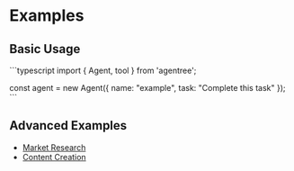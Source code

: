 # Examples

## Basic Usage
\`\`\`typescript
import { Agent, tool } from 'agentree';

const agent = new Agent({
  name: "example",
  task: "Complete this task"
});
\`\`\`

## Advanced Examples
- [Market Research](./market-research)
- [Content Creation](./content-creation)